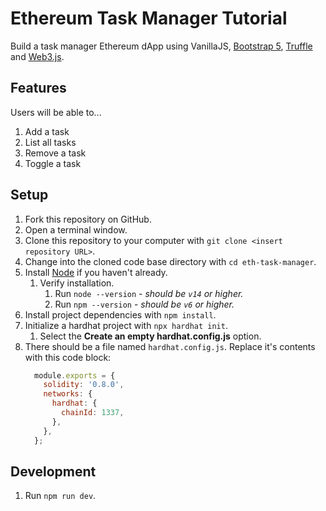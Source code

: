 # Ethereum Task Manager Tutorial

Build a task manager Ethereum dApp using VanillaJS, [Bootstrap 5](https://getbootstrap.com/), [Truffle](https://github.com/trufflesuite/truffle) and [Web3.js](https://github.com/ChainSafe/web3.js).

## Features

Users will be able to...

1. Add a task
2. List all tasks
3. Remove a task
4. Toggle a task

## Setup

1. Fork this repository on GitHub.
2. Open a terminal window.
3. Clone this repository to your computer with `git clone <insert repository URL>`.
4. Change into the cloned code base directory with `cd eth-task-manager`.
6. Install [Node](https://nodejs.org/en/) if you haven't already.
   1. Verify installation.
      1. Run `node --version` - _should be `v14` or higher._
      2. Run `npm --version` - _should be `v6` or higher._
7. Install project dependencies with `npm install`.
8. Initialize a hardhat project with `npx hardhat init`.
   1. Select the **Create an empty hardhat.config.js** option.
10. There should be a file named `hardhat.config.js`. Replace it's contents with this code block:
    ```js
      module.exports = {
        solidity: '0.8.0',
        networks: {
          hardhat: {
            chainId: 1337,
          },
        },
      };
    ```

## Development

1. Run `npm run dev`.
